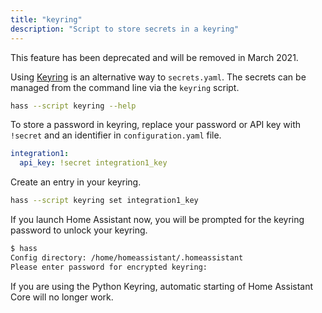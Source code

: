 ```yaml
---
title: "keyring"
description: "Script to store secrets in a keyring"
---
```


<p class='note warning'>
This feature has been deprecated and will be removed in March 2021.
</p>

Using [Keyring](https://github.com/jaraco/keyring) is an alternative way to `secrets.yaml`. The secrets can be managed from the command line via the `keyring` script.

```bash
hass --script keyring --help
```

To store a password in keyring, replace your password or API key with `!secret` and an identifier in `configuration.yaml` file.

```yaml
integration1:
  api_key: !secret integration1_key
```

Create an entry in your keyring.

```bash
hass --script keyring set integration1_key
```

If you launch Home Assistant now, you will be prompted for the keyring password to unlock your keyring.

```bash
$ hass
Config directory: /home/homeassistant/.homeassistant
Please enter password for encrypted keyring:
```

<div class='note warning'>
If you are using the Python Keyring, automatic starting of Home Assistant Core will no longer work.
</div>
